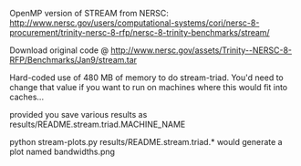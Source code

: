 OpenMP version of STREAM from NERSC: 
http://www.nersc.gov/users/computational-systems/cori/nersc-8-procurement/trinity-nersc-8-rfp/nersc-8-trinity-benchmarks/stream/

Download original code @
http://www.nersc.gov/assets/Trinity--NERSC-8-RFP/Benchmarks/Jan9/stream.tar

Hard-coded use of 480 MB of memory to do stream-triad.
You'd need to change that value if you want to run on machines where this would fit into caches...

provided you save various results as 
results/README.stream.triad.MACHINE_NAME

python stream-plots.py results/README.stream.triad.* 
would generate a plot named bandwidths.png
